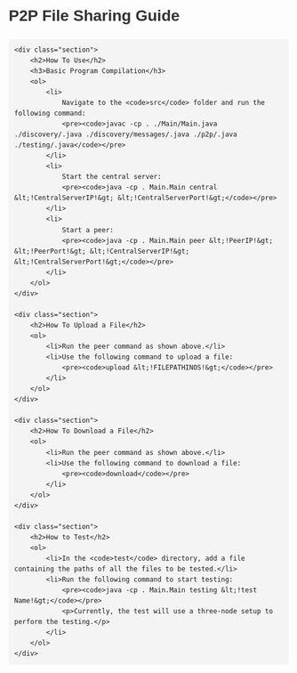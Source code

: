 <!DOCTYPE html>
<html lang="en">
<head>
    <meta charset="UTF-8">
    <meta name="viewport" content="width=device-width, initial-scale=1.0">
    <title>P2P File Sharing Guide</title>
    <style>
        body {
            font-family: Arial, sans-serif;
            line-height: 1.6;
            margin: 20px;
        }
        h1, h2, h3 {
            color: #333;
        }
        code {
            background-color: #f4f4f4;
            padding: 2px 5px;
            border-radius: 3px;
            font-family: monospace;
        }
        pre {
            background-color: #f4f4f4;
            padding: 10px;
            border-radius: 5px;
            overflow-x: auto;
        }
        .section {
            margin-bottom: 30px;
        }
    </style>
</head>
<body>
    <h1>P2P File Sharing Guide</h1>

    <div class="section">
        <h2>How To Use</h2>
        <h3>Basic Program Compilation</h3>
        <ol>
            <li>
                Navigate to the <code>src</code> folder and run the following command:
                <pre><code>javac -cp . ./Main/Main.java ./discovery/.java ./discovery/messages/.java ./p2p/.java ./testing/.java</code></pre>
            </li>
            <li>
                Start the central server:
                <pre><code>java -cp . Main.Main central &lt;!CentralServerIP!&gt; &lt;!CentralServerPort!&gt;</code></pre>
            </li>
            <li>
                Start a peer:
                <pre><code>java -cp . Main.Main peer &lt;!PeerIP!&gt; &lt;!PeerPort!&gt; &lt;!CentralServerIP!&gt; &lt;!CentralServerPort!&gt;</code></pre>
            </li>
        </ol>
    </div>

    <div class="section">
        <h2>How To Upload a File</h2>
        <ol>
            <li>Run the peer command as shown above.</li>
            <li>Use the following command to upload a file:
                <pre><code>upload &lt;!FILEPATHINOS!&gt;</code></pre>
            </li>
        </ol>
    </div>

    <div class="section">
        <h2>How To Download a File</h2>
        <ol>
            <li>Run the peer command as shown above.</li>
            <li>Use the following command to download a file:
                <pre><code>download</code></pre>
            </li>
        </ol>
    </div>

    <div class="section">
        <h2>How to Test</h2>
        <ol>
            <li>In the <code>test</code> directory, add a file containing the paths of all the files to be tested.</li>
            <li>Run the following command to start testing:
                <pre><code>java -cp . Main.Main testing &lt;!test Name!&gt;</code></pre>
                <p>Currently, the test will use a three-node setup to perform the testing.</p>
            </li>
        </ol>
    </div>
</body>
</html>
